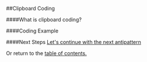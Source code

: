 ##Clipboard Coding

####What is clipboard coding?

####Coding Example

####Next Steps
[Let's continue with the next antipattern](https://github.com/trekbaum/present/blob/master/anti/slide7.md)

Or return to the [table of contents.](https://github.com/trekbaum/present/blob/master/anti/README.md)
